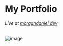 # My Portfolio

###### Live at [morgandaniel.dev](morgandaniel.dev)

![image](https://github.com/Morgs27/portfolio/assets/107374410/95ce1d14-437b-4a08-a8b3-1b303523e1a5)
